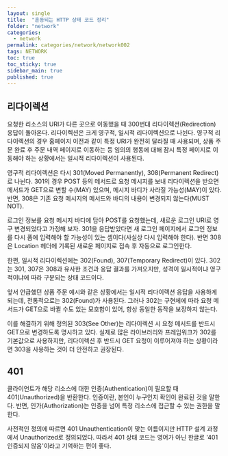 ```yaml
---
layout: single
title:  "혼동되는 HTTP 상태 코드 정리"
folder: "network"
categories:
  - network
permalink: categories/network/network002
tags: NETWORK
toc: true
toc_sticky: true
sidebar_main: true
published: true
---
```


## 리다이렉션
요청한 리소스의 URI가 다른 곳으로 이동했을 때 300번대 리다이렉션(Redirection) 응답이 돌아온다. 리다이렉션은 크게 영구적, 일시적 리다이렉션으로 나뉜다. 영구적 리다이렉션의 경우 홈페이지 이전과 같이 특정 URI가 완전히 달라질 때 사용되며, 상품 주문 완료 후 주문 내역 페이지로 이동하는 등 임의의 행동에 대해 잠시 특정 페이지로 이동해야 하는 상황에서는 일시적 리다이렉션이 사용된다.

영구적 리다이렉션은 다시 301(Moved Permanently), 308(Permanent Redirect)로 나뉜다. 301의 경우 POST 등의 메서드로 요청 메시지를 보내 리다이렉션을 받으면 메서드가 GET으로 변할 수(MAY) 있으며, 메시지 바디가 사라질 가능성(MAY)이 있다. 반면, 308은 기존 요청 메시지의 메서드와 바디의 내용이 변경되지 않는다(MUST NOT).

로그인 정보를 요청 메시지 바디에 담아 POST를 요청했는데, 새로운 로그인 URI로 영구 변경되었다고 가정해 보자. 301을 응답받았다면 새 로그인 페이지에서 로그인 정보를 다시 폼에 입력해야 할 가능성이 있는 셈이다(사실상 다시 입력해야 한다). 반면 308은 Location 헤더에 기록된 새로운 페이지로 접속 후 자동으로 로그인한다.

한편, 일시적 리다이렉션에는 302(Found), 307(Temporary Redirect)이 있다. 302는 301, 307은 308과 유사한 조건과 응답 결과를 가져오지만, 성격이 일시적이냐 영구적이냐에 따라 구분되는 상태 코드이다.

앞서 언급했던 상품 주문 예시와 같은 상황에서는 일시적 리다이렉션 응답을 사용하게 되는데, 전통적으로는 302(Found)가 사용된다. 그러나 302는 구현체에 따라 요청 메서드가 GET으로 바뀔 수도 있는 모호함이 있어, 항상 동일한 동작을 보장하지 않는다.

이를 해결하기 위해 정의된 303(See Other)는 리다이렉션 시 요청 메서드를 반드시 GET으로 변경하도록 명시하고 있다. 실제로 많은 라이브러리와 프레임워크가 302를 기본값으로 사용하지만, 리다이렉션 후 반드시 GET 요청이 이루어져야 하는 상황이라면 303을 사용하는 것이 더 안전하고 권장된다.

## 401
클라이언트가 해당 리소스에 대한 인증(Authentication)이 필요할 때 401(Unauthorized)을 반환한다. 인증이란, 본인이 누구인지 확인이 완료된 것을 말한다. 반면, 인가(Authorization)는 인증을 넘어 특정 리소스에 접근할 수 있는 권한을 말한다.

사전적인 정의에 따르면 401 Unauthentication이 맞는 이름이지만 HTTP 설계 과정에서 Unauthorized로 정의되었다. 따라서 401 상태 코드는 영어가 아닌 한글로 \'401 인증되지 않음\'이라고 기억하는 편이 좋다.